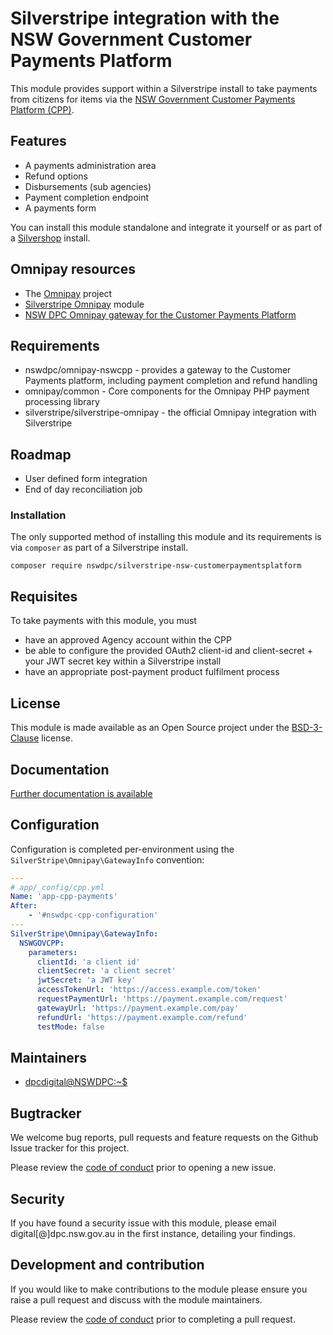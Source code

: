 # Silverstripe integration with the NSW Government Customer Payments Platform

This module provides support within a Silverstripe install to take payments from citizens for items via the [NSW Government Customer Payments Platform (CPP)](https://cpp-info-hub.service.nsw.gov.au/).

## Features

+ A payments administration area
+ Refund options
+ Disbursements (sub agencies)
+ Payment completion endpoint
+ A payments form

You can install this module standalone and integrate it yourself or as part of a [Silvershop](https://github.com/silvershop/silvershop-core) install.

## Omnipay resources

+ The [Omnipay](https://github.com/thephpleague/omnipay) project
+ [Silverstripe Omnipay](https://github.com/silverstripe/silverstripe-omnipay) module
+ [NSW DPC Omnipay gateway for the Customer Payments Platform](https://github.com/nswdpc/omnipay-nswcpp)

## Requirements

+ nswdpc/omnipay-nswcpp - provides a gateway to the Customer Payments platform, including payment completion and refund handling
+ omnipay/common - Core components for the Omnipay PHP payment processing library
+ silverstripe/silverstripe-omnipay - the official Omnipay integration with Silverstripe


## Roadmap

+ User defined form integration
+ End of day reconciliation job

### Installation

The only supported method of installing this module and its requirements is via `composer` as part of a Silverstripe install.

```shell
composer require nswdpc/silverstripe-nsw-customerpaymentsplatform
```

## Requisites

To take payments with this module, you must

- have an approved Agency account within the CPP
- be able to configure the provided OAuth2 client-id and client-secret + your JWT secret key within a Silverstripe install
- have an appropriate post-payment product fulfilment process

## License

This module is made available as an Open Source project under the [BSD-3-Clause](./LICENSE.md) license.

## Documentation

[Further documentation is available](./docs/en/001_index.md)

## Configuration

Configuration is completed per-environment using the `SilverStripe\Omnipay\GatewayInfo` convention:

```yml
---
# app/_config/cpp.yml
Name: 'app-cpp-payments'
After:
    - '#nswdpc-cpp-configuration'
---
SilverStripe\Omnipay\GatewayInfo:
  NSWGOVCPP:
    parameters:
      clientId: 'a client id'
      clientSecret: 'a client secret'
      jwtSecret: 'a JWT key'
      accessTokenUrl: 'https://access.example.com/token'
      requestPaymentUrl: 'https://payment.example.com/request'
      gatewayUrl: 'https://payment.example.com/pay'
      refundUrl: 'https://payment.example.com/refund'
      testMode: false
```

## Maintainers

+ [dpcdigital@NSWDPC:~$](https://dpc.nsw.gov.au)


## Bugtracker

We welcome bug reports, pull requests and feature requests on the Github Issue tracker for this project.

Please review the [code of conduct](./code-of-conduct.md) prior to opening a new issue.

## Security

If you have found a security issue with this module, please email digital[@]dpc.nsw.gov.au in the first instance, detailing your findings.

## Development and contribution

If you would like to make contributions to the module please ensure you raise a pull request and discuss with the module maintainers.

Please review the [code of conduct](./code-of-conduct.md) prior to completing a pull request.

